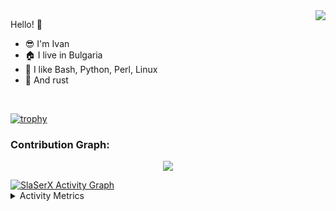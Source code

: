 
<img align="right" src="https://github-readme-stats.vercel.app/api?username=slaserx&show_icons=true">

Hello! :wave:

- :sunglasses: I'm Ivan
- :house: I live in Bulgaria
- :snake: I like Bash, Python, Perl, Linux
- :crab: And rust

</br>

[![trophy](https://github-profile-trophy.vercel.app/?username=slaserx)](https://github.com/ryo-ma/github-profile-trophy)



### Contribution Graph:

<p align="center">
  <a href="https://github.com/SlaSerX">
    <img src="https://github-readme-streak-stats.herokuapp.com/?user=SlaSerX#version3"/>
  </a>
</p>
<a href="https://github.com/SlaSerX"><img alt="SlaSerX Activity Graph" src="https://activity-graph.herokuapp.com/graph?username=SlaSerX&bg_color=1F222E&color=F8D866&line=F85D7F&point=FFFFFF&hide_border=true" /></a>

<details>
  <summary>Activity Metrics</summary>
  <br/>
<p align="left"> <a href="https://github.com/SlaSerX"><img src="https://metrics.lecoq.io/ASlaSerX?template=classic&base.header=0&base.metadata=0&isocalendar=1&languages=1&people=1&isocalendar.duration=half-year&languages.limit=8&languages.sections=most-used&languages.colors=github&languages.threshold=0%25&languages.indepth=false&languages.recent.load=300&languages.recent.days=14&people.limit=24&people.size=28&people.types=followers%2C%20following&people.identicons=false&people.shuffle=false&config.timezone=Europe%2FSofia" alt="SlaSerX" /></a> </p>

</details>
